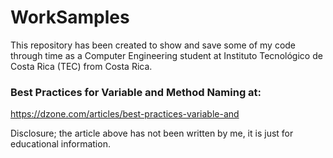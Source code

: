 # WorkSamples
  This repository has been created to show and save some of my code through time as a Computer Engineering student at Instituto Tecnológico de Costa Rica (TEC) from Costa Rica.

### Best Practices for Variable and Method Naming at:

  https://dzone.com/articles/best-practices-variable-and

  Disclosure; the article above has not been written by me, it is just for educational information.
